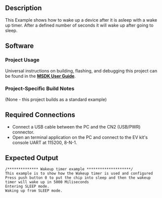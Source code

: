 ## Description
This Example shows how to wake up a device after it is asleep with a wake up timer.  After a defined number of seconds it will wake up after going to sleep.


## Software

### Project Usage

Universal instructions on building, flashing, and debugging this project can be found in the **[MSDK User Guide](https://analog-devices-msdk.github.io/msdk/USERGUIDE/)**.

### Project-Specific Build Notes

(None - this project builds as a standard example)

## Required Connections

-   Connect a USB cable between the PC and the CN2 (USB/PWR) connector.
-   Open an terminal application on the PC and connect to the EV kit's console UART at 115200, 8-N-1.

## Expected Output

```
/************** Wakeup timer example ********************/
This example is to show how the Wakeup timer is used and configured
Press push button 0 to put the chip into sleep and then the wakeup timer will wake up in 5000 Miliseconds
Entering SLEEP mode.
Waking up from SLEEP mode.
```
